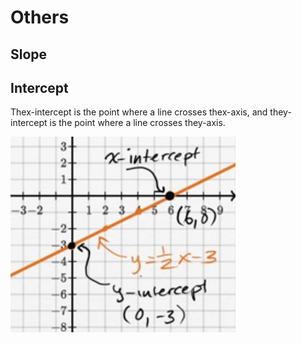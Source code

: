 # Others

## Slope

## Intercept

Thex-intercept is the point where a line crosses thex-axis, and they-intercept is the point where a line crosses they-axis.

![123 ](media/Others-image1.png)
